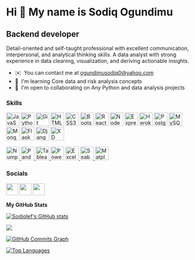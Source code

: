 Hi 👋 My name is Sodiq Ogundimu
===============================

Backend developer
-----------------

Detail-oriented and self-taught professional with excellent communication, interpersonal, and analytical thinking skills. A data analyst with strong experience in data cleaning, visualization, and deriving actionable insights.

* ✉️  You can contact me at [ogundimusodiq0@yahoo.com](mailto:ogundimusodiq0@yahoo.com)
* 🧠  I'm learning Core data and risk analysis concepts 
* 🤝  I'm open to collaborating on Any Python and data analysis projects

### Skills


<p align="left">
<a href="https://developer.mozilla.org/en-US/docs/Web/JavaScript" target="_blank" rel="noreferrer"><img src="https://raw.githubusercontent.com/danielcranney/readme-generator/main/public/icons/skills/javascript-colored.svg" width="36" height="36" alt="JavaScript" /></a>
<a href="https://www.python.org/" target="_blank" rel="noreferrer"><img src="https://raw.githubusercontent.com/danielcranney/readme-generator/main/public/icons/skills/python-colored.svg" width="36" height="36" alt="Python" /></a>
<a href="https://git-scm.com/" target="_blank" rel="noreferrer"><img src="https://raw.githubusercontent.com/danielcranney/readme-generator/main/public/icons/skills/git-colored.svg" width="36" height="36" alt="Git" /></a>
<a href="https://developer.mozilla.org/en-US/docs/Glossary/HTML5" target="_blank" rel="noreferrer"><img src="https://raw.githubusercontent.com/danielcranney/readme-generator/main/public/icons/skills/html5-colored.svg" width="36" height="36" alt="HTML5" /></a>
<a href="https://www.w3.org/TR/CSS/#css" target="_blank" rel="noreferrer"><img src="https://raw.githubusercontent.com/danielcranney/readme-generator/main/public/icons/skills/css3-colored.svg" width="36" height="36" alt="CSS3" /></a>
<a href="https://getbootstrap.com/" target="_blank" rel="noreferrer"><img src="https://raw.githubusercontent.com/danielcranney/readme-generator/main/public/icons/skills/bootstrap-colored.svg" width="36" height="36" alt="Bootstrap" /></a>
<a href="https://reactjs.org/" target="_blank" rel="noreferrer"><img src="https://raw.githubusercontent.com/danielcranney/readme-generator/main/public/icons/skills/react-colored.svg" width="36" height="36" alt="React" /></a>
<a href="https://nodejs.org/en/" target="_blank" rel="noreferrer"><img src="https://raw.githubusercontent.com/danielcranney/readme-generator/main/public/icons/skills/nodejs-colored.svg" width="36" height="36" alt="NodeJS" /></a>
<a href="https://expressjs.com/" target="_blank" rel="noreferrer"><img src="https://raw.githubusercontent.com/danielcranney/readme-generator/main/public/icons/skills/express-colored-dark.svg" width="36" height="36" alt="Express" /></a>
<a href="https://www.heroku.com/" target="_blank" rel="noreferrer"><img src="https://raw.githubusercontent.com/danielcranney/readme-generator/main/public/icons/skills/heroku-colored.svg" width="36" height="36" alt="Heroku" /></a>
<a href="https://www.postgresql.org/" target="_blank" rel="noreferrer"><img src="https://raw.githubusercontent.com/danielcranney/readme-generator/main/public/icons/skills/postgresql-colored.svg" width="36" height="36" alt="PostgreSQL" /></a>
<a href="https://www.mysql.com/" target="_blank" rel="noreferrer"><img src="https://raw.githubusercontent.com/danielcranney/readme-generator/main/public/icons/skills/mysql-colored.svg" width="36" height="36" alt="MySQL" /></a>
<a href="https://www.mongodb.com/" target="_blank" rel="noreferrer"><img src="https://raw.githubusercontent.com/danielcranney/readme-generator/main/public/icons/skills/mongodb-colored.svg" width="36" height="36" alt="MongoDB" /></a>
<a href="https://flask.palletsprojects.com/en/2.0.x/" target="_blank" rel="noreferrer"><img src="https://raw.githubusercontent.com/danielcranney/readme-generator/main/public/icons/skills/flask-colored-dark.svg" width="36" height="36" alt="Flask" /></a>
<a href="https://www.djangoproject.com/" target="_blank" rel="noreferrer"><img src="https://raw.githubusercontent.com/danielcranney/readme-generator/main/public/icons/skills/django-colored-dark.svg" width="36" height="36" alt="Django" /></a>
<a href="https://www.adobe.com/uk/products/xd.html" target="_blank" rel="noreferrer"><img src="https://raw.githubusercontent.com/danielcranney/readme-generator/main/public/icons/skills/xd-colored-dark.svg" width="36" height="36" alt="XD" /></a>

<a href="https://numpy.org/" target="_blank" rel="noreferrer"> <img src="https://www.pythontutorial.net/wp-content/uploads/2022/08/numpy-tutorial.svg" width="36" height="36" alt="Numpy" /> </a>
<a href="https://pandas.pydata.org/" target="_blank" rel="noreferrer"> <img src="https://netdata.cloud/img/pandas.png" width="36" height="36" alt="Pandas" /> </a>
<a href="https://www.tableau.com/" target="_blank" rel="noreferrer"> <img src="https://encrypted-tbn0.gstatic.com/images?q=tbn:ANd9GcRMdebavwxuT-JUtogi3hq11-oRLktwtvII_A&s" width="36" height="36" alt="Tableau" /> </a>
<a href="https://powerbi.microsoft.com/" target="_blank" rel="noreferrer"> <img src="https://static-00.iconduck.com/assets.00/power-bi-icon-1536x2048-0xah5g2o.png" width="36" height="36" alt="Power BI" /></a>
<a href="https://www.microsoft.com/en-us/microsoft-365/excel" target="_blank" rel="noreferrer"> <img src="https://upload.wikimedia.org/wikipedia/commons/thumb/3/34/Microsoft_Office_Excel_%282019%E2%80%93present%29.svg/120px-Microsoft_Office_Excel_%282019%E2%80%93present%29.svg.png" width="36" height="36" alt="Excel" /> </a>
<a href="https://seaborn.pydata.org/" target="_blank" rel="noreferrer"> <img src="https://avatars.githubusercontent.com/u/22799945?s=200&v=4" width="36" height="36" alt="Seaborn" /> </a>
<a href="https://matplotlib.org/" target="_blank" rel="noreferrer"> <img src="https://avatars.githubusercontent.com/u/215947?s=200&v=4" width="36" height="36" alt="Matplotlib" /> </a>
 




</p>


### Socials

<p align="left"> <a href="https://www.dev.to/Sodiqlef" target="_blank" rel="noreferrer"><img src="https://raw.githubusercontent.com/danielcranney/readme-generator/main/public/icons/socials/devdotto-dark.svg" width="32" height="32" /></a> <a href="https://www.github.com/Sodiqlef" target="_blank" rel="noreferrer"><img src="https://raw.githubusercontent.com/danielcranney/readme-generator/main/public/icons/socials/github-dark.svg" width="32" height="32" /></a> <a href="https://www.twitter.com/SodiqOgundimu" target="_blank" rel="noreferrer"><img src="https://raw.githubusercontent.com/danielcranney/readme-generator/main/public/icons/socials/twitter.svg" width="32" height="32" /></a></p>

<b>My GitHub Stats</b>

<a href="http://www.github.com/Sodiqlef"><img src="https://github-readme-stats.vercel.app/api?username=Sodiqlef&show_icons=true&hide=&count_private=true&title_color=0891b2&text_color=ffffff&icon_color=0891b2&bg_color=000000&hide_border=true&show_icons=true" alt="Sodiqlef's GitHub stats" /></a>

<a href="http://www.github.com/Sodiqlef"><img src="https://github-readme-streak-stats.herokuapp.com/?user=Sodiqlef&stroke=ffffff&background=000000&ring=0891b2&fire=0891b2&currStreakNum=ffffff&currStreakLabel=0891b2&sideNums=ffffff&sideLabels=ffffff&dates=ffffff&hide_border=true" /></a>

<a href="http://www.github.com/Sodiqlef"><img src="https://github-readme-activity-graph.vercel.app/graph?username=Sodiqlef&bg_color=000000&color=ffffff&line=0891b2&point=ffffff&area_color=000000&area=true&hide_border=true&custom_title=GitHub%20Commits%20Graph" alt="GitHub Commits Graph" /></a>

<a href="https://github.com/Sodiqlef" align="left"><img src="https://github-readme-stats.vercel.app/api/top-langs/?username=Sodiqlef&langs_count=10&title_color=0891b2&text_color=ffffff&icon_color=0891b2&bg_color=000000&hide_border=true&locale=en&custom_title=Top%20%Languages" alt="Top Languages" /></a>
